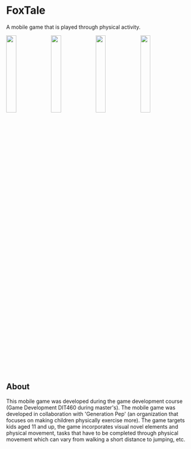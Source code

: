 # FoxTale
A mobile game that is played through physical activity.

<img src="https://github.com/Ploxo/FoxTale/assets/47030482/f563c024-90c8-4d5c-bdb4-a87c7220ad51" width="23%"></img> 
<img src="https://github.com/Ploxo/FoxTale/assets/47030482/8b798de9-74f8-4166-9706-d44632cdd8b0" width="23%"></img> 
<img src="https://github.com/Ploxo/FoxTale/assets/47030482/d5244a12-627d-456e-8622-4c6b724d2426" width="23%"></img> 
<img src="https://github.com/Ploxo/FoxTale/assets/47030482/2b5a3f91-e748-4ad5-9d55-da9982f31614" width="23%"></img> 

## About

This mobile game was developed during the game development course (Game Development DIT460 during master's). The mobile game was developed in collaboration with 'Generation Pep' (an organization that focuses on making children physically exercise more). The game targets kids aged 11 and up, the game incorporates visual novel elements and physical movement, tasks that have to be completed through physical movement which can vary from walking a short distance to jumping, etc.
